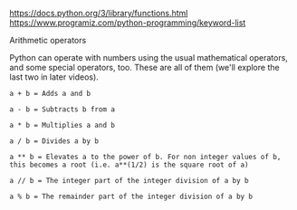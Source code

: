 https://docs.python.org/3/library/functions.html
https://www.programiz.com/python-programming/keyword-list

Arithmetic operators

Python can operate with numbers using the usual mathematical operators, and some special operators, too. These are all of them (we'll explore the last two in later videos).

    a + b = Adds a and b

    a - b = Subtracts b from a

    a * b = Multiplies a and b

    a / b = Divides a by b

    a ** b = Elevates a to the power of b. For non integer values of b, this becomes a root (i.e. a**(1/2) is the square root of a)

    a // b = The integer part of the integer division of a by b

    a % b = The remainder part of the integer division of a by b